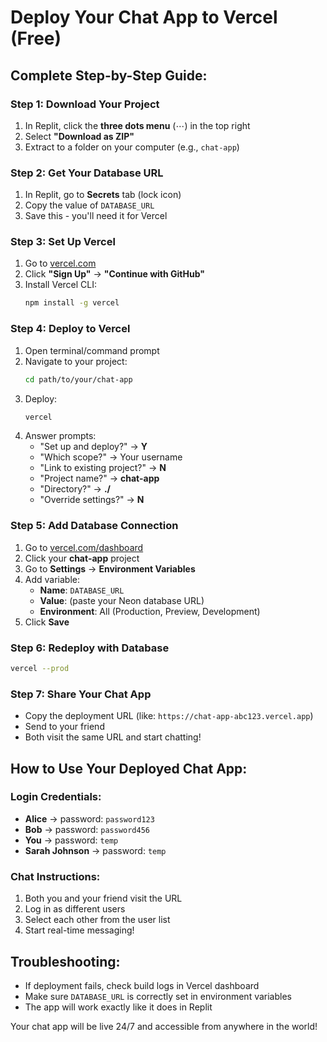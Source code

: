 # Deploy Your Chat App to Vercel (Free)

## Complete Step-by-Step Guide:

### Step 1: Download Your Project
1. In Replit, click the **three dots menu** (⋯) in the top right
2. Select **"Download as ZIP"**
3. Extract to a folder on your computer (e.g., `chat-app`)

### Step 2: Get Your Database URL
1. In Replit, go to **Secrets** tab (lock icon)
2. Copy the value of `DATABASE_URL`
3. Save this - you'll need it for Vercel

### Step 3: Set Up Vercel
1. Go to [vercel.com](https://vercel.com)
2. Click **"Sign Up"** → **"Continue with GitHub"**
3. Install Vercel CLI:
   ```bash
   npm install -g vercel
   ```

### Step 4: Deploy to Vercel
1. Open terminal/command prompt
2. Navigate to your project:
   ```bash
   cd path/to/your/chat-app
   ```
3. Deploy:
   ```bash
   vercel
   ```
4. Answer prompts:
   - "Set up and deploy?" → **Y**
   - "Which scope?" → Your username
   - "Link to existing project?" → **N**
   - "Project name?" → **chat-app**
   - "Directory?" → **./**
   - "Override settings?" → **N**

### Step 5: Add Database Connection
1. Go to [vercel.com/dashboard](https://vercel.com/dashboard)
2. Click your **chat-app** project
3. Go to **Settings** → **Environment Variables**
4. Add variable:
   - **Name**: `DATABASE_URL`
   - **Value**: (paste your Neon database URL)
   - **Environment**: All (Production, Preview, Development)
5. Click **Save**

### Step 6: Redeploy with Database
```bash
vercel --prod
```

### Step 7: Share Your Chat App
- Copy the deployment URL (like: `https://chat-app-abc123.vercel.app`)
- Send to your friend
- Both visit the same URL and start chatting!

## How to Use Your Deployed Chat App:

### Login Credentials:
- **Alice** → password: `password123`
- **Bob** → password: `password456`
- **You** → password: `temp`
- **Sarah Johnson** → password: `temp`

### Chat Instructions:
1. Both you and your friend visit the URL
2. Log in as different users
3. Select each other from the user list
4. Start real-time messaging!

## Troubleshooting:
- If deployment fails, check build logs in Vercel dashboard
- Make sure `DATABASE_URL` is correctly set in environment variables
- The app will work exactly like it does in Replit

Your chat app will be live 24/7 and accessible from anywhere in the world!